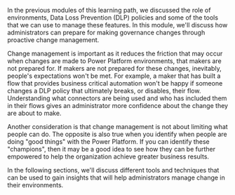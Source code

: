 In the previous modules of this learning path, we discussed the role of
environments, Data Loss Prevention (DLP) policies and some of the tools
that we can use to manage these features. In this module, we'll discuss how administrators can prepare for making governance changes through proactive change management.

Change management is important as it reduces the friction that may occur
when changes are made to Power Platform environments, that makers are
not prepared for. If makers are not prepared for these changes,
inevitably, people's expectations won't be met. For example, a maker
that has built a flow that provides business critical automation won't be happy if someone changes a DLP policy that ultimately breaks, or
disables, their flow. Understanding what connectors are being used and
who has included them in their flows gives an administrator more
confidence about the change they are about to make.

Another consideration is that change management is not about limiting
what people can do. The opposite is also true when you identify when
people are doing "good things" with the Power Platform. If you can
identify these "champions", then it may be a good idea to see how they
can be further empowered to help the organization achieve greater
business results.

In the following sections, we'll discuss different tools and
techniques that can be used to gain insights that will help
administrators manage change in their environments.